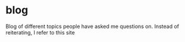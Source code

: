 # blog
Blog of different topics people have asked me questions on. Instead of reiterating, I refer to this site
